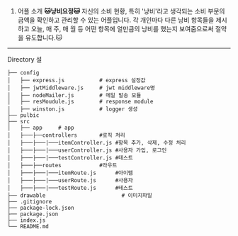 1. 어플 소개
**🐱냥비요정🐱**
자신의 소비 현황, 특히 '낭비'라고 생각되는 소비 부문의 금액을 확인하고 관리할 수 있는 어플입니다. 
각 개인마다 다른 낭비 항목들을 제시하고 오늘, 매 주, 매 월 등 어떤 항목에 얼만큼의 낭비를 했는지 보여줌으로써 절약을 유도합니다.🐱
---------------------------------

Directory 설
```
├── config
│   ├── express.js           # express 설정값
│   ├── jwtMiddleware.js     # jwt middleware명
│   ├── nodeMailer.js        # 메일 발송 모듈
│   ├── resMoudule.js        # response module
│   ├── winston.js           # logger 생성 
├── pulbic                          
├── src                          
│   ├── app     # app
│   ├───├──controllers       #로직 처리 
│   ├───├───|───itemController.js #항목 추가, 삭제, 수정 처리 
│   ├───├───|───userController.js #사용자 가입, 로그인 
│   ├───├───|───testController.js #테스트 
│   ├───├──routes            #라우트 
│   ├───├───|───itemRoute.js      #아이템 
│   ├───├───|───userRoute.js      #사용자 
│   ├───├───|───testRoute.js      #테스트 
├── drawable                        # 이미지파일
├── .gitignore                     
├── package-lock.json                  
├── package.json            	 
├── index.js                     
└── README.md